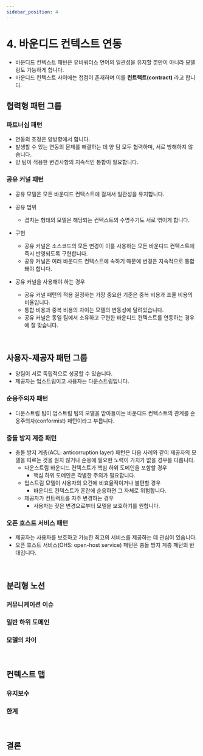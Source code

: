 ```yaml
---
sidebar_position: 4
---
```


# 4. 바운디드 컨텍스트 연동

- 바운디드 컨텍스트 패턴은 유비쿼터스 언어의 일관성을 유지할 뿐만이 아니라 모델링도 가능하게 합니다.
- 바운디드 컨텍스트 사이에는 접점이 존재하며 이를 **컨트랙트(contract)** 라고 합니다.

## 협력형 패턴 그룹

### 파트너십 패턴

- 연동의 조정은 양방향에서 합니다.
- 발생할 수 있는 연동의 문제를 해결하는 데 양 팀 모두 협력하며, 서로 방해하지 않습니다.
- 양 팀이 적용한 변경사항의 지속적인 통합이 필요합니다.

### 공유 커널 패턴

- 공유 모델은 모든 바운디드 컨텍스트에 걸쳐서 일관성을 유지합니다.

- 공유 범위
  - 겹치는 형태의 모델은 해당되는 컨텍스트의 수명주기도 서로 엮이게 합니다.
- 구현
  - 공유 커널은 소스코드의 모든 변경이 이를 사용하는 모든 바운디드 컨텍스트에 즉시 반영되도록 구현합니다.
  - 공유 커널은 여러 바운디드 컨텍스트에 속하기 때문에 변경은 지속적으로 통합돼야 합니다.
- 공유 커널을 사용해야 하는 경우
  - 공유 커널 패턴의 적용 결정하는 가장 중요한 기준은 중복 비용과 조율 비용의 비율입니다.
  - 통합 비용과 중복 비용의 차이는 모델의 변동성에 달려있습니다.
  - 공유 커널은 동일 팀에서 소유하고 구현한 바운디드 컨텍스트를 연동하는 경우에 잘 맞습니다.


<br/>

## 사용자-제공자 패턴 그룹

- 양팀이 서로 독립적으로 성공할 수 있습니다.
- 제공자는 업스트림이고 사용자는 다운스트림입니다.

### 순응주의자 패턴

- 다운스트림 팀이 업스트림 팀의 모델을 받아들이는 바운디드 컨텍스트의 관계를 순응주의자(conformist) 패턴이라고 부릅니다.

### 충돌 방지 계층 패턴

- 충돌 방지 계층(ACL: anticorruption layer) 패턴은 다음 사례와 같이 제공자의 모델을 따르는 것을 원치 않거나 순응에 필요한 노력이 가치가 없을 경우를 다룹니다.
  - 다운스트림 바운디드 컨텍스트가 핵심 하위 도메인을 포함할 경우
    - 핵심 하위 도메인은 각별한 주의가 필요합니다.
  - 업스트림 모델이 사용자의 요건에 비효율적이거나 불편할 경우
    - 바운디드 컨텍스트가 혼란에 순응하면 그 자체로 위험합니다.
  - 제공자가 컨트랙트를 자주 변경하는 경우
    - 사용자는 잦은 변경으로부터 모델을 보호하기를 원합니다.

### 오픈 호스트 서비스 패턴

- 제공자는 사용자를 보호하고 가능한 최고의 서비스를 제공하는 데 관심이 있습니다.
- 오픈 호스트 서비스(OHS: open-host service) 패턴은 충돌 방지 계층 패턴의 반대입니다.

<br/>

## 분리형 노선

### 커뮤니케이션 이슈

### 일반 하위 도메인

### 모델의 차이

<br/>

## 컨텍스트 맵

### 유지보수

### 한계

<br/>

## 결론
